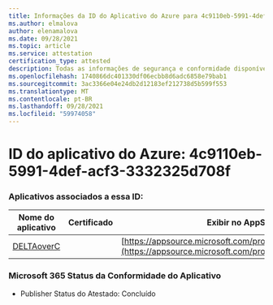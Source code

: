 ```yaml
---
title: Informações da ID do Aplicativo do Azure para 4c9110eb-5991-4def-acf3-3332325d708f
ms.author: elmalova
author: elenamalova
ms.date: 09/28/2021
ms.topic: article
ms.service: attestation
certification_type: attested
description: Todas as informações de segurança e conformidade disponíveis para 4c9110eb-5991-4def-acf3-3332325d708f.
ms.openlocfilehash: 1740866dc401330df06ecbb8d6adc6858e79bab1
ms.sourcegitcommit: 3ac3366e04e24db2d12183ef212738d5b599f553
ms.translationtype: MT
ms.contentlocale: pt-BR
ms.lasthandoff: 09/28/2021
ms.locfileid: "59974058"
---
```

# <a name="azure-app-id-4c9110eb-5991-4def-acf3-3332325d708f"></a>ID do aplicativo do Azure: 4c9110eb-5991-4def-acf3-3332325d708f


### <a name="apps-associated-with-this-id"></a>Aplicativos associados a essa ID:
| **Nome do aplicativo** | **Certificado** | **Exibir no AppSource** |
|--------------|---------------|-----------------------|
| [DELTAoverC](https://docs.microsoft.com/microsoft-365-app-certification/forward/WA200003286) |  | [https://appsource.microsoft.com/product/office/WA200003286](https://appsource.microsoft.com/product/office/WA200003286) |

### <a name="microsoft-365-app-compliance-status"></a>Microsoft 365 Status da Conformidade do Aplicativo
- Publisher Status do Atestado: Concluído
